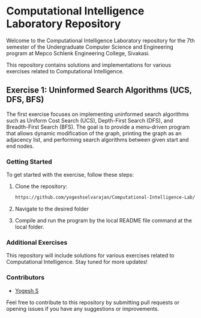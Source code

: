 # Computational Intelligence Laboratory Repository

Welcome to the Computational Intelligence Laboratory repository for the 7th semester of the Undergraduate Computer Science and Engineering program at Mepco Schlenk Engineering College, Sivakasi.

This repository contains solutions and implementations for various exercises related to Computational Intelligence.

## Exercise 1: Uninformed Search Algorithms (UCS, DFS, BFS)

The first exercise focuses on implementing uninformed search algorithms such as Uniform Cost Search (UCS), Depth-First Search (DFS), and Breadth-First Search (BFS). The goal is to provide a menu-driven program that allows dynamic modification of the graph, printing the graph as an adjacency list, and performing search algorithms between given start and end nodes.

### Getting Started

To get started with the exercise, follow these steps:

1. Clone the repository:

   ```bash
   https://github.com/yogeshselvarajan/Computational-Intelligence-Lab/
   ```
2. Navigate to the desired folder
3. Compile and run the program by the local README file command at the local folder.

### Additional Exercises
This repository will include solutions for various exercises related to Computational Intelligence. Stay tuned for more updates!

### Contributors

- [Yogesh S](https://github.com/yogeshselvarajan)
  
Feel free to contribute to this repository by submitting pull requests or opening issues if you have any suggestions or improvements.
